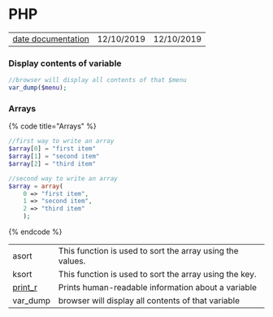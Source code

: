 # PHP

|  |  |  |
| :--- | :--- | :--- |
| [date documentation](https://www.php.net/manual/en/function.date.php) | 12/10/2019 | 12/10/2019 |

### Display contents of variable

```php
//browser will display all contents of that $menu
var_dump($menu);
```

### Arrays

{% code title="Arrays" %}
```php
//first way to write an array
$array[0] = "first item"
$array[1] = "second item"
$array[2] = "third item"

//second way to write an array
$array = array(
    0 => "first item",
    1 => "second item",
    2 => "third item"
    );
```
{% endcode %}

|  |  |
| :--- | :--- |
| asort | This function is used to sort the array using the values. |
| ksort | This function is used to sort the array using the key. |
| [print\_r](https://www.php.net/manual/en/function.print-r.php) | Prints human-readable information about a variable |
| var\_dump | browser will display all contents of that variable |

